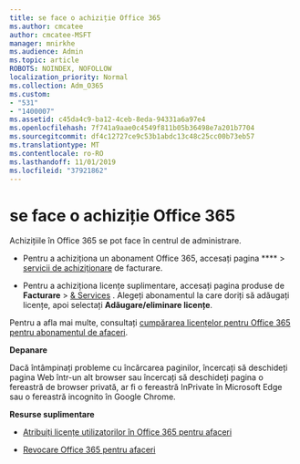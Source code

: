 ```yaml
---
title: se face o achiziție Office 365
ms.author: cmcatee
author: cmcatee-MSFT
manager: mnirkhe
ms.audience: Admin
ms.topic: article
ROBOTS: NOINDEX, NOFOLLOW
localization_priority: Normal
ms.collection: Adm_O365
ms.custom:
- "531"
- "1400007"
ms.assetid: c45da4c9-ba12-4ceb-8eda-94331a6a97e4
ms.openlocfilehash: 7f741a9aae0c4549f811b05b36498e7a201b7704
ms.sourcegitcommit: df4c12727ce9c53b1abdc13c48c25cc00b73eb57
ms.translationtype: MT
ms.contentlocale: ro-RO
ms.lasthandoff: 11/01/2019
ms.locfileid: "37921862"
---
```

# <a name="how-to-make-an-office-365-purchase"></a>se face o achiziție Office 365

Achizițiile în Office 365 se pot face în centrul de administrare.
  
- Pentru a achiziționa un abonament Office 365, accesați pagina **** \> [servicii de achiziționare](https://go.microsoft.com/fwlink/p/?linkid=868433) de facturare.

- Pentru a achiziționa licențe suplimentare, accesați pagina produse de **Facturare** \> [& Services](https://go.microsoft.com/fwlink/p/?linkid=842054) . Alegeți abonamentul la care doriți să adăugați licențe, apoi selectați **Adăugare/eliminare licențe**.
  
Pentru a afla mai multe, consultați [cumpărarea licențelor pentru Office 365 pentru abonamentul de afaceri](https://docs.microsoft.com/office365/admin/subscriptions-and-billing/buy-licenses).

**Depanare**

Dacă întâmpinați probleme cu încărcarea paginilor, încercați să deschideți pagina Web într-un alt browser sau încercați să deschideți pagina o fereastră de browser privată, ar fi o fereastră InPrivate în Microsoft Edge sau o fereastră incognito în Google Chrome. 

**Resurse suplimentare**
  
- [Atribuiți licențe utilizatorilor în Office 365 pentru afaceri](https://docs.microsoft.com/office365/admin/subscriptions-and-billing/assign-licenses-to-users)

- [Revocare Office 365 pentru afaceri](https://docs.microsoft.com/office365/admin/subscriptions-and-billing/cancel-your-subscription)
